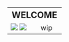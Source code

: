 <table align="center">
  <tr>
    <th align="center" colspan="2" style="font-size:20px">WELCOME</th>
  </tr>
  <tr>
    <td> <img src="https://i.postimg.cc/6QP9s3TZ/pony-town-did-babygirl-stand-3x.png"> <img src="https://i.postimg.cc/rps8YWyc/pony-town-did-babyboy-stand-3x.png"> </td>
     <td>wip</td>
  </tr>
</table>
